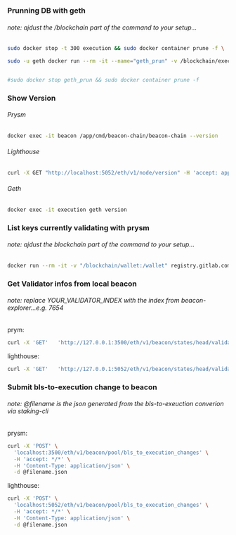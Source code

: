 ### Prunning DB with geth
###### note: ajdust the /blockchain part of the command to your setup...

```bash
sudo docker stop -t 300 execution && sudo docker container prune -f \

sudo -u geth docker run --rm -it --name="geth_prun" -v /blockchain/execution/geth/:/blockchain registry.gitlab.com/pulsechaincom/go-pulse:latest --datadir /blockchain/geth snapshot prune-state


#sudo docker stop geth_prun && sudo docker container prune -f
```
### Show Version

###### Prysm
```bash
docker exec -it beacon /app/cmd/beacon-chain/beacon-chain --version
```

###### Lighthouse
```bash
curl -X GET "http://localhost:5052/eth/v1/node/version" -H 'accept: application/json' | jq
```

###### Geth

```bash
docker exec -it execution geth version
``` 

### List keys currently validating with prysm
###### note: ajdust the blockchain part of the command to your setup...
```bash
docker run --rm -it -v "/blockchain/wallet:/wallet" registry.gitlab.com/pulsechaincom/prysm-pulse/validator:latest accounts list --pulsechain-testnet-v4  --wallet-dir=/wallet --wallet-password-file=/wallet/pw.txt
```

### Get Validator infos from local beacon
###### note: replace YOUR_VALIDATOR_INDEX with the index from beacon-explorer...e.g. 7654

prym:
 ```bash
 curl -X 'GET'   'http://127.0.0.1:3500/eth/v1/beacon/states/head/validators/YOUR_VALIDATOR_INDEX'   -H 'accept: application/json' 
```

lighthouse:
```bash
curl -X 'GET'   'http://127.0.0.1:5052/eth/v1/beacon/states/head/validators/YOUR_VALIDATOR_INDEX'   -H 'accept: application/json' 
```

### Submit bls-to-execution change to beacon
###### note: @filename is the json generated from the bls-to-exeuction converion via staking-cli

prysm:
```bash
curl -X 'POST' \
  'localhost:3500/eth/v1/beacon/pool/bls_to_execution_changes' \
  -H 'accept: */*' \
  -H 'Content-Type: application/json' \
  -d @filename.json
```

lighthouse:
```bash
curl -X 'POST' \
  'localhost:5052/eth/v1/beacon/pool/bls_to_execution_changes' \
  -H 'accept: */*' \
  -H 'Content-Type: application/json' \
  -d @filename.json
```
